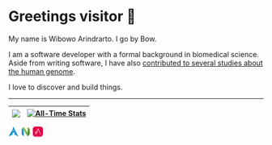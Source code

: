 # Greetings visitor 👋

My name is Wibowo Arindrarto. I go by Bow.

I am a software developer with a formal background in biomedical science. Aside from writing
software, I have also [contributed to several studies about the human genome](https://scholar.google.com/citations?user=h2sRcxwAAAAJ&hl=en).

I love to discover and build things.

---

| <a href="https://github.com/bow"><img align="center" src="https://github-readme-stats.vercel.app/api/top-langs/?username=bow&hide=html,vim%20script,postscript,css,tex&langs_count=10&exclude_repo=dotfiles&layout=compact&hide_border=true&title_color=007c5b&icon_color=007c5b&text_color=2a2a2a" /></a> | <a href="https://github.com/bow"><img align="center" src="https://github-readme-stats.vercel.app/api?username=bow&count_private=true&show_icons=true&include_all_commits=true&custom_title=All-Time%20Stats&hide_border=true&title_color=007c5b&icon_color=007c5b&text_color=2a2a2a" alt="All-Time Stats" /></a> |
| ------------- | ------------- |

<code><a href="https://archlinux.org/"><img height="20" alt="archlinux" src="https://raw.githubusercontent.com/github/explore/7b8474be525e3f210d3c8d60a32beca4bfc2895b/topics/archlinux/archlinux.png" /></a></code>
<code><a href="https://neovim.io/"><img height="20" alt="neovim" src="https://raw.githubusercontent.com/github/explore/26674e638508ac4a4e113ee32d6755ebfa000569/topics/neovim/neovim.png" /></a></code>
<code><a href="https://docs.asciidoctor.org/asciidoc/latest/"><img height="20" alt="asciidoc" src="https://raw.githubusercontent.com/asciidoctor/brand/main/logo/logo-fill-color.svg" /></a></code>
